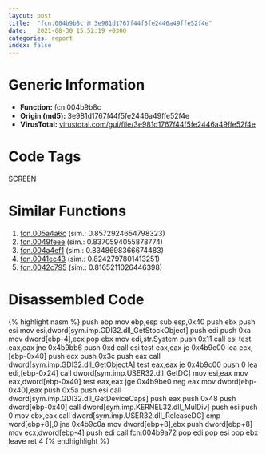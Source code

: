 ```yaml
---
layout: post
title:  "fcn.004b9b8c @ 3e981d1767f44f5fe2446a49ffe52f4e"
date:   2021-08-30 15:52:19 +0300
categories: report
index: false
---
```


# Generic Information
- **Function:** fcn.004b9b8c
- **Origin (md5):** 3e981d1767f44f5fe2446a49ffe52f4e
- **VirusTotal:** [virustotal.com/gui/file/3e981d1767f44f5fe2446a49ffe52f4e][virustotal_ref]

# Code Tags
<span class="tag" id="SCREEN">SCREEN</span>


# Similar Functions

1. [fcn.005a4a6c][similar_1_ref] (sim.: 0.8572924654798323)
2. [fcn.0049feee][similar_2_ref] (sim.: 0.8370594055878774)
3. [fcn.004a4ef1][similar_3_ref] (sim.: 0.8348698366674483)
4. [fcn.0041ec43][similar_4_ref] (sim.: 0.8242797801413251)
5. [fcn.0042c795][similar_5_ref] (sim.: 0.8165211026446398)


# Disassembled Code

{% highlight nasm %}
push ebp
mov ebp,esp
sub esp,0x40
push ebx
push esi
mov esi,dword[sym.imp.GDI32.dll_GetStockObject]
push edi
push 0xa
mov dword[ebp-4],ecx
pop ebx
mov edi,str.System
push 0x11
call esi
test eax,eax
jne 0x4b9bb6
push 0xd
call esi
test eax,eax
je 0x4b9c00
lea ecx,[ebp-0x40]
push ecx
push 0x3c
push eax
call dword[sym.imp.GDI32.dll_GetObjectA]
test eax,eax
je 0x4b9c00
push 0
lea edi,[ebp-0x24]
call dword[sym.imp.USER32.dll_GetDC]
mov esi,eax
mov eax,dword[ebp-0x40]
test eax,eax
jge 0x4b9be0
neg eax
mov dword[ebp-0x40],eax
push 0x5a
push esi
call dword[sym.imp.GDI32.dll_GetDeviceCaps]
push eax
push 0x48
push dword[ebp-0x40]
call dword[sym.imp.KERNEL32.dll_MulDiv]
push esi
push 0
mov ebx,eax
call dword[sym.imp.USER32.dll_ReleaseDC]
cmp word[ebp+8],0
jne 0x4b9c0a
mov dword[ebp+8],ebx
push dword[ebp+8]
mov ecx,dword[ebp-4]
push edi
call fcn.004b9a72
pop edi
pop esi
pop ebx
leave 
ret 4
{% endhighlight %}


[similar_1_ref]: /report/fcn.005a4a6c@7453c96a6fbd42ec690b8deb53eafcba
[similar_2_ref]: /report/fcn.0049feee@18980bd3439a28c3ca084fb94b418e27
[similar_3_ref]: /report/fcn.004a4ef1@a9fa810a69d3f4d771518b9f44e2d98d
[similar_4_ref]: /report/fcn.0041ec43@59aef7c08025d70f84c85db2092fc99e
[similar_5_ref]: /report/fcn.0042c795@7b00dd8f2abf54a73bfb09681334ff78
[virustotal_ref]: https://www.virustotal.com/gui/file/3e981d1767f44f5fe2446a49ffe52f4e